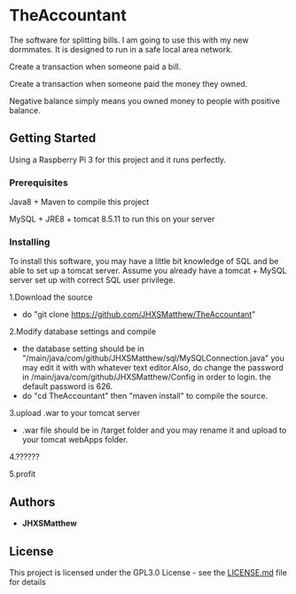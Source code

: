 # TheAccountant

The software for splitting bills. I am going to use this with my new dormmates. It is designed to run in a safe local area network.

Create a transaction when someone paid a bill. 

Create a transaction when someone paid the money they owned.

Negative balance simply means you owned money to people with positive balance.

## Getting Started

Using a Raspberry Pi 3 for this project and it runs perfectly.

### Prerequisites

Java8 + Maven to compile this project

MySQL + JRE8 + tomcat 8.5.11 to run this on your server

### Installing
To install this software, you may have a little bit knowledge of SQL and be able to set up a tomcat server.
Assume you already have a tomcat + MySQL server set up with correct SQL user privilege.

1.Download the source
* do "git clone https://github.com/JHXSMatthew/TheAccountant"

2.Modify database settings and compile
* the database setting should be in "/main/java/com/github/JHXSMatthew/sql/MySQLConnection.java" you may edit it with
with whatever text editor.Also, do change the password in /main/java/com/github/JHXSMatthew/Config in order to login. 
the default password is 626.
* do "cd TheAccountant" then "maven install" to compile the source.

3.upload .war to your tomcat server
 * .war file should be in /target folder and you may rename it and upload to your tomcat webApps folder.
 
4.??????

5.profit


## Authors

* **JHXSMatthew** 

## License

This project is licensed under the GPL3.0 License - see the [LICENSE.md](LICENSE.md) file for details
